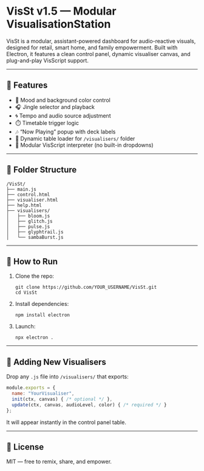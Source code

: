 # VisSt v1.5 — Modular VisualisationStation

VisSt is a modular, assistant-powered dashboard for audio-reactive visuals, designed for retail, smart home, and family empowerment. Built with Electron, it features a clean control panel, dynamic visualiser canvas, and plug-and-play VisScript support.

---

## 🧠 Features

- 🎨 Mood and background color control  
- 🎧 Jingle selector and playback  
- 🌀 Tempo and audio source adjustment  
- ⏱️ Timetable trigger logic  
- 🎶 “Now Playing” popup with deck labels  
- 📂 Dynamic table loader for `/visualisers/` folder  
- 🧩 Modular VisScript interpreter (no built-in dropdowns)

---

## 📁 Folder Structure

```
/VisSt/
├── main.js
├── control.html
├── visualiser.html
├── help.html
├── visualisers/
│   ├── bloom.js
│   ├── glitch.js
│   ├── pulse.js
│   ├── glyphtrail.js
│   └── sambaBurst.js
```

---

## 🚀 How to Run

1. Clone the repo:
   ```
   git clone https://github.com/YOUR_USERNAME/VisSt.git
   cd VisSt
   ```

2. Install dependencies:
   ```
   npm install electron
   ```

3. Launch:
   ```
   npx electron .
   ```

---

## 🧩 Adding New Visualisers

Drop any `.js` file into `/visualisers/` that exports:
```js
module.exports = {
  name: "YourVisualiser",
  init(ctx, canvas) { /* optional */ },
  update(ctx, canvas, audioLevel, color) { /* required */ }
};
```

It will appear instantly in the control panel table.

---

## 📜 License

MIT — free to remix, share, and empower.
